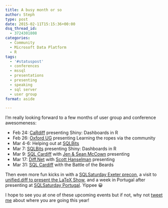 ```yaml
---
title: A busy month or so
author: Steph
type: post
date: 2015-02-11T15:15:36+00:00
dsq_thread_id:
  - 3724301808
categories:
  - Community
  - Microsoft Data Platform
  - R
tags:
  - '#statuspost'
  - conferences
  - mssql
  - presentations
  - presenting
  - speaking
  - sql server
  - user group
format: aside

---
```

I&#8217;m really looking forward to a few months of user group and conference awesomeness:

  * Feb 24: <a href="http://www.meetup.com/Cardiff-R-User-Group/events/219775500/" title="CaRdiff R User Group" target="_blank">CaRdiff</a> presenting Shiny: Dashboards in R
  * Feb 26: <a href="https://www.eventbrite.co.uk/e/oxford-sql-server-user-group-thursday-26th-february-tickets-14972256422" title="Oxford SQL Server  UG" target="_blank">Oxford UG</a> presenting Learning the ropes via the community 
  * Mar 4-6: Helping out at <a href="http://sqlbits.com" title="SQLBits SQL Server conference" target="_blank">SQLBits</a>
  * Mar 7: <a href="http://sqlbits.com" title="SQLBits SQL Server conference" target="_blank">SQLBits</a> presenting Shiny: Dashboards in R 
  * Mar 9: <a href="http://www.meetup.com/Cardiff-SQL-Server-User-Group/events/219735335/" title="SQL Cardiff, March 9th" target="_blank">SQL Cardiff</a> with <a href="http://www.midnightdba.com/Jen/" title="The midnight DBA folks" target="_blank">Jen & Sean McCown</a> presenting
  * Mar 17: <a href="http://www.meetup.com/diff-NET/events/220029711/" title="Diff.Net, March 17th" target="_blank">Diff.Net</a> with <a href="http://www.hanselman.com/" title="Scott Hanselman" target="_blank">Scott Hanselman</a> presenting
  * Mar 31: <a href="http://www.meetup.com/Cardiff-SQL-Server-User-Group/events/219492623/" title="SQL Cardiff, March 31st" target="_blank">SQL Cardiff</a> with the Battle of the Beards

Then even more fun kicks in with a <a href="https://itsalocke.com/index.php/r-pre-con-sqlsat-exeter/" title="My R Pre-Con: SQLSat Exeter" target="_blank">SQLSaturday Exeter precon</a>, a visit to <a href="http://www.meetup.com/unified-diff/events/219549432/" title="Unified.diff April meetup" target="_blank">unified.diff to present the LaTeX Show</a>, and a week in Portugal after presenting at <a href="https://www.sqlsaturday.com/369/" title="SQLSaturday Portugal" target="_blank">SQLSaturday Portugal</a>. Yippee 😀

I hope to see you at one of these upcoming events but if not, why not <a href="https://twitter.com/intent/tweet?screen_name=SteffLocke&#038;text=Where's your head at?" title="Tweet me!" target="_blank">tweet me</a> about where you are going this year!